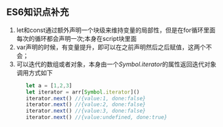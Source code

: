 ## ES6知识点补充
1. let和const通过额外声明一个块级来维持变量的局部性，但是在for循环里面  
每次的循环都会声明一次;本身在script块里面
1. var声明的时候，有变量提升，即可以在之前声明然后之后赋值，这两个不会；
1. 可以迭代的数组或者对象，本身由一个*Symbol.iterator*的属性返回迭代对象  调用方式如下
    ```javascript
       let a = [1,2,3]
       let iterator = arr[Symbol.iterator]()
       iterator.next() //{value:1, done:false}
       iterator.next() //{value:2, done:false}
       iterator.next() //{value:3, done:false}
       iterator.next() //{value:undefined, done:true}
    ```






















